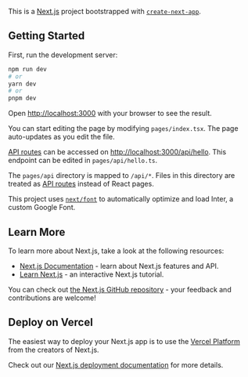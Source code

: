 <!--
- CodeSandbox https://codesandbox.io/p/sandbox/github/keyz/condensed-codesandbox/tree/main/react/chapter-05-01-effect-starter?file=/src/root.tsx
- StackBlitz WebContainer https://stackblitz.com/github/keyz/condensed-codesandbox/tree/main/react/chapter-05-01-effect-starter?file=src/root.tsx
- StackBlitz Embedded https://stackblitz.com/github/keyz/condensed-codesandbox/tree/main/react/chapter-05-01-effect-starter?embed=1&file=src/root.tsx&hideNavigation=1
- StackBlitz Codeflow https://stackblitz.com/~/github.com/keyz/condensed-codesandbox/tree/main/react/chapter-05-01-effect-starter
-->

This is a [Next.js](https://nextjs.org/) project bootstrapped with [`create-next-app`](https://github.com/vercel/next.js/tree/canary/packages/create-next-app).

## Getting Started

First, run the development server:

```bash
npm run dev
# or
yarn dev
# or
pnpm dev
```

Open [http://localhost:3000](http://localhost:3000) with your browser to see the result.

You can start editing the page by modifying `pages/index.tsx`. The page auto-updates as you edit the file.

[API routes](https://nextjs.org/docs/api-routes/introduction) can be accessed on [http://localhost:3000/api/hello](http://localhost:3000/api/hello). This endpoint can be edited in `pages/api/hello.ts`.

The `pages/api` directory is mapped to `/api/*`. Files in this directory are treated as [API routes](https://nextjs.org/docs/api-routes/introduction) instead of React pages.

This project uses [`next/font`](https://nextjs.org/docs/basic-features/font-optimization) to automatically optimize and load Inter, a custom Google Font.

## Learn More

To learn more about Next.js, take a look at the following resources:

- [Next.js Documentation](https://nextjs.org/docs) - learn about Next.js features and API.
- [Learn Next.js](https://nextjs.org/learn) - an interactive Next.js tutorial.

You can check out [the Next.js GitHub repository](https://github.com/vercel/next.js/) - your feedback and contributions are welcome!

## Deploy on Vercel

The easiest way to deploy your Next.js app is to use the [Vercel Platform](https://vercel.com/new?utm_medium=default-template&filter=next.js&utm_source=create-next-app&utm_campaign=create-next-app-readme) from the creators of Next.js.

Check out our [Next.js deployment documentation](https://nextjs.org/docs/deployment) for more details.
